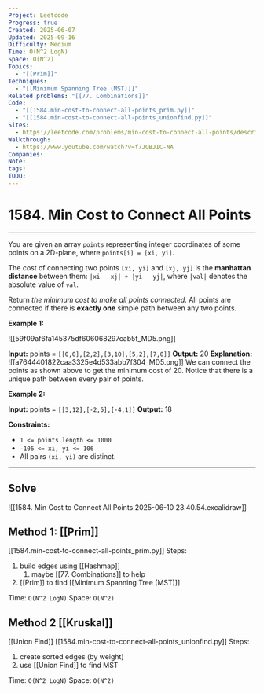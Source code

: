 ```yaml
---
Project: Leetcode
Progress: true
Created: 2025-06-07
Updated: 2025-09-16
Difficulty: Medium
Time: O(N^2 LogN)
Space: O(N^2)
Topics:
  - "[[Prim]]"
Techniques:
  - "[[Minimum Spanning Tree (MST)]]"
Related problems: "[[77. Combinations]]"
Code:
  - "[[1584.min-cost-to-connect-all-points_prim.py]]"
  - "[[1584.min-cost-to-connect-all-points_unionfind.py]]"
Sites:
  - https://leetcode.com/problems/min-cost-to-connect-all-points/description/
Walkthrough:
  - https://www.youtube.com/watch?v=f7JOBJIC-NA
Companies:
Note:
tags:
TODO:
---
```

# 1584. Min Cost to Connect All Points
---
You are given an array `points` representing integer coordinates of some points on a 2D-plane, where `points[i] = [xi, yi]`.

The cost of connecting two points `[xi, yi]` and `[xj, yj]` is the **manhattan distance** between them: `|xi - xj| + |yi - yj|`, where `|val|` denotes the absolute value of `val`.

Return _the minimum cost to make all points connected._ All points are connected if there is **exactly one** simple path between any two points.

**Example 1:**

![[59f09af6fa145375df606068297cab5f_MD5.png]]

**Input:** points = `[[0,0],[2,2],[3,10],[5,2],[7,0]]`
**Output:** 20
**Explanation:** 
![[a7644401822caa3325e4d533abb7f304_MD5.png]]
We can connect the points as shown above to get the minimum cost of 20.
Notice that there is a unique path between every pair of points.

**Example 2:**

**Input:** points = `[[3,12],[-2,5],[-4,1]]`
**Output:** 18

**Constraints:**

- `1 <= points.length <= 1000`
- `-106 <= xi, yi <= 106`
- All pairs `(xi, yi)` are distinct.

---
## Solve

![[1584. Min Cost to Connect All Points 2025-06-10 23.40.54.excalidraw]]
## Method 1: [[Prim]]
[[1584.min-cost-to-connect-all-points_prim.py]]
Steps:
1. build edges using [[Hashmap]]
	1. maybe [[77. Combinations]] to help
2. [[Prim]] to find [[Minimum Spanning Tree (MST)]]

Time: `O(N^2 LogN)`
Space: `O(N^2)`


## Method 2 [[Kruskal]] 
[[Union Find]]
[[1584.min-cost-to-connect-all-points_unionfind.py]]
Steps:
1. create sorted edges (by weight)
2. use [[Union Find]] to find MST

Time: `O(N^2 LogN)`
Space: `O(N^2)`
